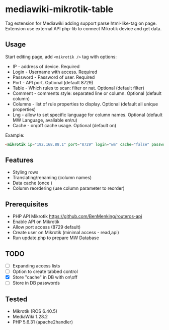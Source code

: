 # mediawiki-mikrotik-table

Tag extension for Mediawiki adding support parse <mikrotik /> html-like-tag on page.
Extension use external API php-lib to connect Mikrotik device and get data.

## Usage
Start editing page, add ```<mikrotik />``` tag with options:
 - IP - address of device. Required
 - Login - Username with access. Required
 - Password - Password of user. Required
 - Port - API port. Optional (default 8729)
 - Table - Which rules to scan: filter or nat. Optional (default filter)
 - Comment - comments style: separated line or column. Optional (default column)
 - Columns - list of rule properties to display. Optional (default all unique properties)
 - Lng - allow to set specific language for column names. Optional (default MW Language, avaliable en\ru)
 - Cache - on/off cache usage. Optional (default on)
 
Example:
```html
<mikrotik ip="192.168.88.1" port="8729" login="wm" cache="false" password="bestpassword" lng="ru" table="nat" comment="line" columns=".id,chain,action,src-address,dst-address,to-ports,protocol,comment,dst-port,bytes,packets,to-addresses" />
```
 
## Features
 - Styling rows
 - Translating\renaming (column names)
 - Data cache (once )
 - Column reordering (use column parameter to reorder)
 
## Prerequisites
 - PHP API Mikrotik https://github.com/BenMenking/routeros-api
 - Enable API on Mikrotik
 - Allow port access (8729 default)
 - Create user on Mikrotik (minimal access - read,api)
 - Run update.php to prepare MW Database
 
## TODO
 - [ ] Expanding access lists
 - [ ] Option to create tabbed control
 - [x] Store "cache" in DB with on\off
 - [ ] Store in DB passwords
 
## Tested
 - Mikrotik (ROS 6.40.5)
 - MediaWiki 1.28.2
 - PHP 5.6.31 (apache2handler)